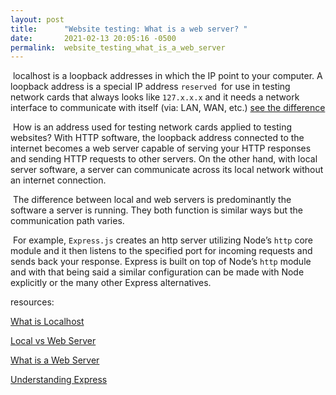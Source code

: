 ```yaml
---
layout: post
title:      "Website testing: What is a web server? "
date:       2021-02-13 20:05:16 -0500
permalink:  website_testing_what_is_a_web_server
---
```


​	localhost is a loopback addresses in which the IP point to your computer. A loopback address is a special IP address `reserved `for use in testing network cards that always looks like `127.x.x.x` and it needs a network interface to communicate with itself (via: LAN, WAN, etc.) [see the difference](https://network-support.com/what-is-the-difference-between-a-lan-and-wan-network/)

​	How is an address used for testing network cards applied to testing websites? With HTTP software, the loopback address connected to the internet becomes a web server capable of serving your HTTP responses and sending HTTP requests to other servers. On the other hand, with local server software, a  server can communicate across its local network without an internet connection.

​	The difference between local and web servers is predominantly the software a server is running. They both function is similar ways but the communication path varies.

​	For example,  `Express.js` creates an http server utilizing Node’s `http` core module and it then listens to the specified port for incoming requests and sends back your response. Express is built on top of Node’s `http` module and with that being said a similar configuration can be made with Node explicitly or the many other Express alternatives.



resources: 

[What is Localhost](https://www.hostinger.com/tutorials/what-is-localhost)

[Local vs Web Server](https://stackoverflow.com/questions/52961775/what-is-the-difference-between-local-server-and-a-web-server#:~:text=Not%20much%20more.,that%20can%20serve%20web%20pages.&text=A%20local%20server%20is%20again,the%20local%20network%20or%20LAN.)

[What is a Web Server](https://developer.mozilla.org/en-US/docs/Learn/Common_questions/What_is_a_web_server)

[Understanding Express](https://evanhahn.com/understanding-express/)
